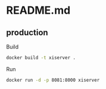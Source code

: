 # README.md

## production

Build

```bash
docker build -t xiserver .
```

Run

```bash
docker run -d -p 8081:8000 xiserver
```
